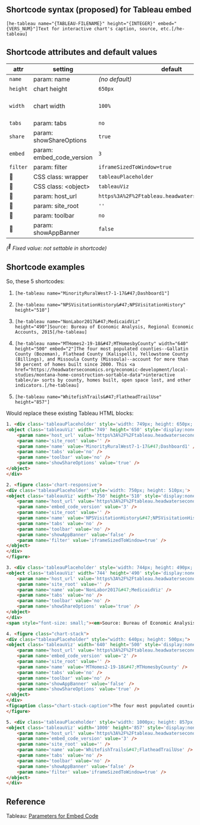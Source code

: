 ## Shortcode syntax (proposed) for Tableau embed ##
```
[he-tableau name="{TABLEAU-FILENAME}" height="{INTEGER}" embed="{VERS_NUM}"]Text for interactive chart's caption, source, etc.[/he-tableau]
```

## Shortcode attributes and default values ##
| attr | setting | default | note |
| ---- | ------- | ------- | ------ |
| `name` | param: name | _(no default)_ |  |
| `height` | chart height | `650px` | |
| `width` | chart width | `100%` | 740px or 1000px 'widescreen' |
| `tabs` | param: tabs | `no` | |
| `share`  | param: showShareOptions | `true` | |
| `embed` | param: embed_code_version | `3` |  |
| `filter` | param: filter | `iframeSizedToWindow=true` | |
| &#x1F538; | CSS class: wrapper  | `tableauPlaceholder` | Eg, for &lt;div&gt; |
| &#x1F538;  | CSS class: &lt;object&gt; | `tableauViz` | |
| &#x1F538;  | param: host_url | `https%3A%2F%2Ftableau.headwaterseconomics.org%2F` | |
| &#x1F538;  | param: site_root | `''` | |
| &#x1F538;  | param: toolbar | `no` | |
| &#x1F538;  | param: showAppBanner | `false` | | 

_(<sup>&#x1F538;</sup> Fixed value: not settable in shortcode)_

## Shortcode examples ##

So, these 5 shortcodes:

1. ```[he-tableau name="MinorityRuralWest7-1-17&#47;Dashboard1"]```

2. ```[he-tableau name="NPSVisitationHistory&#47;NPSVisitationHistory" height="510"]```

3. ```[he-tableau name="NonLabor2017&#47;MedicaidViz" height="490"]Source: Bureau of Economic Analysis, Regional Economic Accounts, 2015[/he-tableau]```

4.  ```[he-tableau name="MTHomes2-19-18&#47;MTHomesbyCounty" width="640" height="500" embed="2"]The four most populated counties--Gallatin County (Bozeman), Flathead County (Kalispell), Yellowstone County (Billings), and Missoula County (Missoula)--account for more than 50 percent of homes built since 2000. This <a href="https://headwaterseconomics.org/economic-development/local-studies/montana-home-construction-sortable-data">interactive table</a> sorts by county, homes built, open space lost, and other indicators.[/he-tableau]```

5. ```[he-tableau name="WhitefishTrails&#47;FlatheadTrailUse" height="857"]```

Would replace these existing Tableau HTML blocks:

```html
1. <div class='tableauPlaceholder' style='width: 749px; height: 650px;'>
<object class='tableauViz' width='749' height='650' style='display:none;'>
	<param name='host_url' value='https%3A%2F%2Ftableau.headwaterseconomics.org%2F' />
	<param name='site_root' value='' />
	<param name='name' value='MinorityRuralWest7-1-17&#47;Dashboard1' />
	<param name='tabs' value='no' />
	<param name='toolbar' value='no' />
	<param name='showShareOptions' value='true' />
</object>
</div>

2. <figure class='chart-responsive'>
<div class='tableauPlaceholder' style='width: 750px; height: 510px;'>
<object class='tableauViz' width='750' height='510' style='display:none;'>
	<param name='host_url' value='https%3A%2F%2Ftableau.headwaterseconomics.org%2F' />
	<param name='embed_code_version' value='3' /> 
	<param name='site_root' value='' />
	<param name='name' value='NPSVisitationHistory&#47;NPSVisitationHistory' />
	<param name='tabs' value='no' />
	<param name='toolbar' value='no' />
	<param name='showAppBanner' value='false' />
	<param name='filter' value='iframeSizedToWindow=true' />
</object>
</div>
</figure>

3. <div class='tableauPlaceholder' style='width: 744px; height: 490px;'>
<object class='tableauViz' width='744' height='490' style='display:none;'>
	<param name='host_url' value='https%3A%2F%2Ftableau.headwaterseconomics.org%2F' />
	<param name='site_root' value='' />
	<param name='name' value='NonLabor2017&#47;MedicaidViz' />
	<param name='tabs' value='no' />
	<param name='toolbar' value='no' />
	<param name='showShareOptions' value='true' />
</object>
</div>
<span style="font-size: small;"><em>Source: Bureau of Economic Analysis, Regional Economic Accounts, 2015</em></span>

4. <figure class="chart-stack">
<div class="tableauPlaceholder" style="width: 640px; height: 500px;">
<object class='tableauViz' width='640' height='500' style='display:none;'>
	<param name='host_url' value='https%3A%2F%2Ftableau.headwaterseconomics.org%2F' />
	<param name='embed_code_version' value='2' />
	<param name='site_root' value='' />
	<param name='name' value='MTHomes2-19-18&#47;MTHomesbyCounty' />
	<param name='tabs' value='no' />
	<param name='toolbar' value='no' />
	<param name='showAppBanner' value='false' />
	<param name='showShareOptions' value='true' />
</object>
</div>
<figcaption class="chart-stack-caption">The four most populated counties--Gallatin County (Bozeman), Flathead County (Kalispell), Yellowstone County (Billings), and Missoula County (Missoula)--account for more than 50 percent of homes built since 2000. This <a href="https://headwaterseconomics.org/economic-development/local-studies/montana-home-construction-sortable-data">interactive table</a> sorts by county, homes built, open space lost, and other indicators.</figcaption>
</figure>

5. <div class='tableauPlaceholder' style='width: 1000px; height: 857px;'>
<object class='tableauViz' width='1000' height='857' style='display:none;'>
	<param name='host_url' value='https%3A%2F%2Ftableau.headwaterseconomics.org%2F' />
	<param name='embed_code_version' value='3' />
	<param name='site_root' value='' />
	<param name='name' value='WhitefishTrails&#47;FlatheadTrailUse' />
	<param name='tabs' value='no' />
	<param name='toolbar' value='no' />
	<param name='showAppBanner' value='false' />
	<param name='filter' value='iframeSizedToWindow=true' />
</object>
</div>
```

## Reference ##
Tableau: [Parameters for Embed Code](https://onlinehelp.tableau.com/current/pro/desktop/en-us/embed_list.html)

